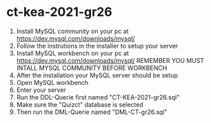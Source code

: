 # ct-kea-2021-gr26
1. Install MySQL community on your pc at https://dev.mysql.com/downloads/mysql/
2. Follow the instrutions in the installer to setup your server
3. Install MySQL workbench on your pc at https://dev.mysql.com/downloads/mysql/ REMEMBER YOU MUST INTALL MYSQL COMMUNITY BEFORE WORKBENCH
4. After the installation your MySQL server should be setup 
5. Open MySQL workbench
6. Enter your server
7. Run the DDL-Querie first named "CT-KEA-2021-gr26.sql"
8. Make sure the "Quizct" database is selected
9. Then run the DML-Querie named "DML-CT-gr26.sql"
